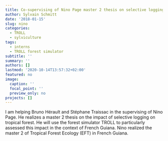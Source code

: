 ```yaml
---
title: Co-supervising of Nino Page master 2 thesis on selective logging modelling
author: Sylvain Schmitt
date: '2018-01-15'
slug: nino
categories:
  - TROLL
  - sylviculture
tags:
  - interns
  - TROLL forest simulator
subtitle: ''
summary: ''
authors: []
lastmod: '2020-10-14T13:57:32+02:00'
featured: no
image:
  caption: ''
  focal_point: ''
  preview_only: no
projects: []
---
```


I am helping Bruno Hérault and Stéphane Traissac in the supervising of Nino Page. He realizes a master 2 thesis on the impact of selective logging on tropical forest. He will use the forest simulator TROLL to particularly assessed this impact in the context of French Guiana. Nino realized the master 2 of Tropical Forest Ecology (EFT) in French Guiana.
